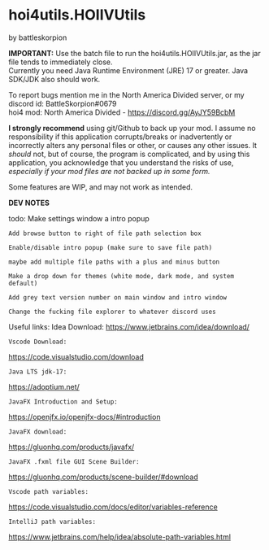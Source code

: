 # <h1> hoi4utils.HOIIVUtils </h1>

by battleskorpion

<b>IMPORTANT:</b> Use the batch file to run the hoi4utils.HOIIVUtils.jar, as the jar file tends to immediately close.
<br> Currently you need Java Runtime Environment (JRE) 17 or greater. Java SDK/JDK also should work.

To report bugs mention me in the North America Divided server, or my discord id: BattleSkorpion#0679
<br> hoi4 mod: North America Divided - <hyperlink> https://discord.gg/AyJY59BcbM </hyperlink> 

<b>I  strongly recommend</b>  using git/Github to back up your mod. I assume no responsibility if
this application corrupts/breaks or inadvertently or incorrectly alters any personal files or other, or 
causes any other issues. It <i>should</i> not, but of course, the program is complicated, and by using this 
application, you acknowledge that you understand the risks of use, <i> especially if your mod files are not
backed up in some form.</i>

Some features are WIP, and may not work as intended. 

<b>DEV NOTES</b>

todo:
    Make settings window a intro popup

    Add browse button to right of file path selection box
    
    Enable/disable intro popup (make sure to save file path)
    
    maybe add multiple file paths with a plus and minus button
    
    Make a drop down for themes (white mode, dark mode, and system default)
    
    Add grey text version number on main window and intro window
    
    Change the fucking file explorer to whatever discord uses

Useful links:
    Idea Download:
https://www.jetbrains.com/idea/download/

    Vscode Download:
https://code.visualstudio.com/download

    Java LTS jdk-17:
https://adoptium.net/

    JavaFX Introduction and Setup:
https://openjfx.io/openjfx-docs/#introduction

    JavaFX download:
https://gluonhq.com/products/javafx/

    JavaFX .fxml file GUI Scene Builder:
https://gluonhq.com/products/scene-builder/#download

    Vscode path variables:
https://code.visualstudio.com/docs/editor/variables-reference

    IntelliJ path variables:
https://www.jetbrains.com/help/idea/absolute-path-variables.html